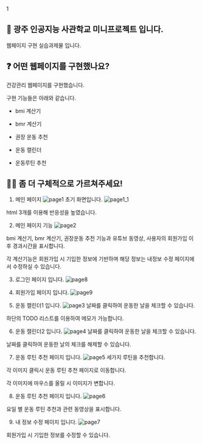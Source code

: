 1
## 🙌 광주 인공지능 사관학교 미니프로젝트 입니다.
웹페이지 구현 실습과제물 입니다. 

## ❓ 어떤 웹페이지를 구현했나요?

건강관리 웹페이지를 구현했습니다.

구현 기능들은 아래와 같습니다.

- bmi 계산기

- bmr 계산기

- 권장 운동 추천

- 운동 캘린더

- 운동루틴 추천



## 🙋‍♀️ 좀 더 구체적으로 가르쳐주세요!   
1. 메인 페이지
![page1](https://github.com/pdw1584/MP/assets/38202537/c2910eff-01bf-4db0-acde-ec31f712f3a2)
초기 화면입니다.
![page1_1](https://github.com/pdw1584/MP/assets/38202537/7d154342-1504-4921-b447-c566d5e7c91e)

html 3개를 이용해 반응성을 높였습니다.

2. 메인 페이지 기능
![page2](https://github.com/pdw1584/MP/assets/38202537/65a8bd36-4624-4263-8343-4a1902b047e8)

bmi 계산기, bmr 계산기, 권장운동 추천 기능과 유튜브 동영상, 사용자의 회원가입 이후 경과시간을 표시합니다.

각 계산기능은 회원가입 시 기입한 정보에 기반하며 해당 정보는 내정보 수정 페이지에서 수정하실 수 있습니다.

3. 로그인 페이지 입니다.
![page8](https://github.com/pdw1584/MP/assets/38202537/01a0e865-51d9-4101-b34c-d62f18d501c0)

4. 회원가입 페이지 입니다.
![page9](https://github.com/pdw1584/MP/assets/38202537/31e7d2df-c32d-4ce1-ac62-6fca1c1e5594)

5. 운동 캘린더1 입니다.
![page3](https://github.com/pdw1584/MP/assets/38202537/25fafcd9-9792-40dd-b5a4-c157665af947)
날짜를 클릭하여 운동한 날을 체크할 수 있습니다.

하단의 TODO 리스트를 이용하여 메모가 가능합니다.

6. 운동 캘린더2 입니다.
![page4](https://github.com/pdw1584/MP/assets/38202537/edc14dcc-da3b-4c2d-aa9e-0b07f034230f)
날짜를 클릭하여 운동한 날을 체크할 수 있습니다.

날짜를 클릭하여 운동한 날의 체크를 해제할 수 있습니다.

7. 운동 루틴 추천 페이지 입니다.
![page5](https://github.com/pdw1584/MP/assets/38202537/2c0033df-a40a-475e-8f3c-8cc0632897af)
세가지 루틴을 추천합니다.

각 이미지 클릭시 운동 루틴 추천 페이지로 이동합니다.

각 이미지에 마우스를 올릴 시 이미지가 변합니다.

8. 운동 루틴 추천 페이지 입니다.
![page6](https://github.com/pdw1584/MP/assets/38202537/7f845793-c6b5-491f-89e2-33d7db2183d9)

요일 별 운동 루틴 추천과 관련 동영상을 표시합니다.

9. 내 정보 수정 페이지 입니다.
![page7](https://github.com/pdw1584/MP/assets/38202537/2db26658-d098-4e2e-b32c-1c5e904a4be9)

회원가입 시 기입한 정보를 수정할 수 있습니다.
